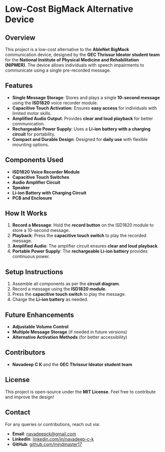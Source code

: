 # Low-Cost BigMack Alternative Device

## Overview
This project is a low-cost alternative to the **AbleNet BigMack** communication device, designed by the **GEC Thrissur Ideator student team** for the **National Institute of Physical Medicine and Rehabilitation (NIPMER)**. The device allows individuals with speech impairments to communicate using a single pre-recorded message.

## Features
- **Single Message Storage**: Stores and plays a single **10-second message** using the **ISD1820** voice recorder module.
- **Capacitive Touch Activation**: Ensures **easy access** for individuals with limited motor skills.
- **Amplified Audio Output**: Provides **clear and loud playback** for better communication.
- **Rechargeable Power Supply**: Uses a **Li-ion battery with a charging circuit** for portability.
- **Compact and Durable Design**: Designed for **daily use** with flexible mounting options.

## Components Used
- **ISD1820 Voice Recorder Module**
- **Capacitive Touch Switches**
- **Audio Amplifier Circuit**
- **Speaker**
- **Li-ion Battery with Charging Circuit**
- **PCB and Enclosure**

## How It Works
1. **Record a Message**: Hold the **record button** on the ISD1820 module to store a 10-second message.
2. **Playback**: Press the **capacitive touch switch** to play the recorded message.
3. **Amplified Audio**: The amplifier circuit ensures **clear and loud playback**.
4. **Portable Power Supply**: The **rechargeable Li-ion battery** provides continuous power.

## Setup Instructions
1. Assemble all components as per the **circuit diagram**.
2. Record a message using the **ISD1820 module**.
3. Press the **capacitive touch switch** to play the message.
4. Charge the **Li-ion battery** as needed.

## Future Enhancements
- **Adjustable Volume Control**
- **Multiple Message Storage** (if needed in future versions)
- **Alternative Activation Methods** (for better accessibility)

## Contributors
- **Navadeep C K** and the **GEC Thrissur Ideator student team**

## License
This project is open-source under the **MIT License**. Feel free to contribute and improve the design!

## Contact
For any queries or contributions, reach out via:
- **Email**: [navadeepck@gmail.com](mailto:navadeepck@gmail.com)
- **LinkedIn**: [linkedin.com/in/navadeep-c-k](https://linkedin.com/in/navadeep-c-k)
- **GitHub**: [github.com/mindmaster17](https://github.com/mindmaster17)
